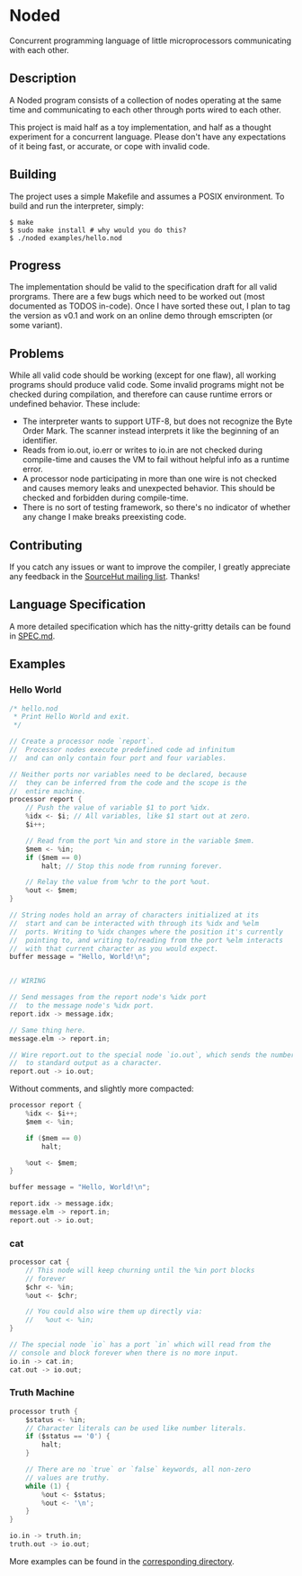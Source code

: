 # Noded
Concurrent programming language of little microprocessors
communicating with each other.

## Description

A Noded program consists of a collection of nodes operating at the
same time and communicating to each other through ports wired to each
other.

This project is maid half as a toy implementation, and half as a
thought experiment for a concurrent language. Please don't have any
expectations of it being fast, or accurate, or cope with invalid code.

## Building

The project uses a simple Makefile and assumes a POSIX environment. To
build and run the interpreter, simply:

```
$ make
$ sudo make install # why would you do this?
$ ./noded examples/hello.nod
```

## Progress

The implementation should be valid to the specification draft for all
valid prorgrams. There are a few bugs which need to be worked out
(most documented as TODOS in-code). Once I have sorted these out, I
plan to tag the version as v0.1 and work on an online demo through
emscripten (or some variant).

## Problems

While all valid code should be working (except for one flaw), all working
programs should produce valid code. Some invalid programs might not
be checked during compilation, and therefore can cause runtime errors or
undefined behavior. These include:

- The interpreter wants to support UTF-8, but does not recognize the
  Byte Order Mark. The scanner instead interprets it like the
  beginning of an identifier.
- Reads from io.out, io.err or writes to io.in are not checked during
  compile-time and causes the VM to fail without helpful info as a runtime
  error.
- A processor node participating in more than one wire is not checked and
  causes memory leaks and unexpected behavior. This should be checked and
  forbidden during compile-time.
- There is no sort of testing framework, so there's no indicator of whether
  any change I make breaks preexisting code.

## Contributing

If you catch any issues or want to improve the compiler, I greatly
appreciate any feedback in the 
[SourceHut mailing list](https://lists.sr.ht/~shunter/public-inbox).
Thanks!

## Language Specification

A more detailed specification which has the nitty-gritty details can
be found in [SPEC.md](./SPEC.md).

## Examples

### Hello World

```c
/* hello.nod
 * Print Hello World and exit.
 */

// Create a processor node `report`.
//  Processor nodes execute predefined code ad infinitum
//  and can only contain four port and four variables.

// Neither ports nor variables need to be declared, because
//  they can be inferred from the code and the scope is the
//  entire machine.
processor report {
	// Push the value of variable $1 to port %idx.
	%idx <- $i; // All variables, like $1 start out at zero.
	$i++;

	// Read from the port %in and store in the variable $mem.
	$mem <- %in;
	if ($mem == 0)
		halt; // Stop this node from running forever.

	// Relay the value from %chr to the port %out.
	%out <- $mem;
}

// String nodes hold an array of characters initialized at its
//  start and can be interacted with through its %idx and %elm
//  ports. Writing to %idx changes where the position it's currently
//  pointing to, and writing to/reading from the port %elm interacts
//  with that current character as you would expect.
buffer message = "Hello, World!\n";


// WIRING

// Send messages from the report node's %idx port
//  to the message node's %idx port.
report.idx -> message.idx;

// Same thing here.
message.elm -> report.in;

// Wire report.out to the special node `io.out`, which sends the number
//  to standard output as a character.
report.out -> io.out;
```

Without comments, and slightly more compacted:
```c
processor report {
	%idx <- $i++;
	$mem <- %in;

	if ($mem == 0)
		halt;

	%out <- $mem;
}

buffer message = "Hello, World!\n";

report.idx -> message.idx;
message.elm -> report.in;
report.out -> io.out;
```

### cat

```c
processor cat {
	// This node will keep churning until the %in port blocks
	// forever
	$chr <- %in;
	%out <- $chr;

	// You could also wire them up directly via:
	//   %out <- %in;
}

// The special node `io` has a port `in` which will read from the
// console and block forever when there is no more input.
io.in -> cat.in;
cat.out -> io.out;
```

### Truth Machine

```c
processor truth {
	$status <- %in;
	// Character literals can be used like number literals.
	if ($status == '0') {
		halt;
	}

	// There are no `true` or `false` keywords, all non-zero
	// values are truthy.
	while (1) {
		%out <- $status;
		%out <- '\n';
	}
}

io.in -> truth.in;
truth.out -> io.out;
```

More examples can be found in the [corresponding
directory](./examples).
